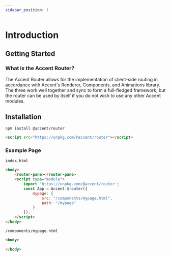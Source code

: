 ```yaml
---
sidebar_position: 1
---
```


# Introduction

## Getting Started

### What is the Accent Router?

The Accent Router allows for the implementation of client-side routing in accordance with Accent's Renderer, Components, and Animations library. The three work well together and sync to form a full-fledged framework, but the router can be used by itself if you do not wish to use any other Accent modules. 

## Installation

```shell
npm install @accent/router
```

```html
<script src="https://unpkg.com/@accent/router"></script>
```

### Example Page

`index.html`

```html
<body>
    <router-pane></router-pane>
    <script type="module">
        import 'https://unpkg.com/@accent/router';
        const App = Accent.$router({
            mypage: {
                src: "/components/mypage.html",
                path: "/mypage"
            }
        });
    </script>
</body>
```

`/components/mypage.html`

```html
<body>
    
</body>
```